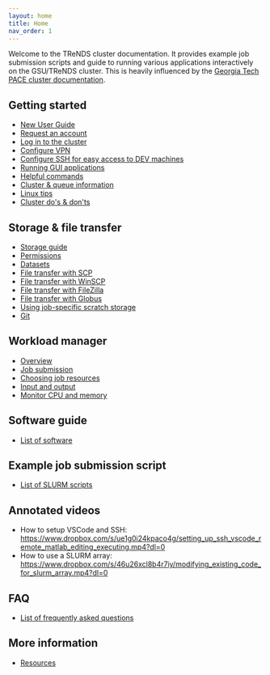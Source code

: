 ```yaml
---
layout: home
title: Home
nav_order: 1
---
```

Welcome to the TReNDS cluster documentation. It provides example job
submission scripts and guide to running various applications
interactively on the GSU/TReNDS cluster. This is heavily influenced by
the [Georgia Tech PACE cluster
documentation](https://docs.pace.gatech.edu/).

## Getting started

-   [New User Guide](New_User_Guide)
-   [Request an account](Request_an_account)
-   [Log in to the cluster](Log_in_to_the_cluster)
-   [Configure VPN](Configure_VPN)
-   [Configure SSH for easy access to DEV
    machines](Configure_SSH_for_easy_access_to_DEV_machines)
-   [Running GUI applications](Running_GUI_applications)
-   [Helpful commands](Helpful_commands)
-   [Cluster & queue information](Cluster_queue_information)
-   [Linux tips](Linux_tips)
-   [Cluster do's & don'ts](Cluster_do's_&_don'ts)

## Storage & file transfer

-   [Storage guide](Storage_guide)
-   [Permissions](Permissions)
-   [Datasets](Datasets)
-   [File transfer with SCP](File_transfer_with_SCP)
-   [File transfer with WinSCP](File_transfer_with_WinSCP)
-   [File transfer with
    FileZilla](File_transfer_with_FileZilla)
-   [File transfer with Globus](File_transfer_with_Globus)
-   [Using job-specific scratch
    storage](Using_job-specific_scratch_storage)
-   [Git](Git)

## Workload manager

-   [Overview](Workload_manager_overview)
-   [Job submission](Job_submission)
-   [Choosing job resources](Choosing_job_resources)
-   [Input and output](Input_and_output)
-   [Monitor CPU and memory](Monitor_CPU_and_memory)

## Software guide

-   [List of software](List_of_software)

## Example job submission script

-   [List of SLURM scripts](List_of_SLURM_scripts)

## Annotated videos

-   How to setup VSCode and SSH:
    <https://www.dropbox.com/s/ue1g0i24kpaco4g/setting_up_ssh_vscode_remote_matlab_editing_executing.mp4?dl=0>
-   How to use a SLURM array:
    <https://www.dropbox.com/s/46u26xcl8b4r7iy/modifying_existing_code_for_slurm_array.mp4?dl=0>

## FAQ

-   [List of frequently asked
    questions](List_of_frequently_asked_questions)

## More information

-   [Resources](Resources)

